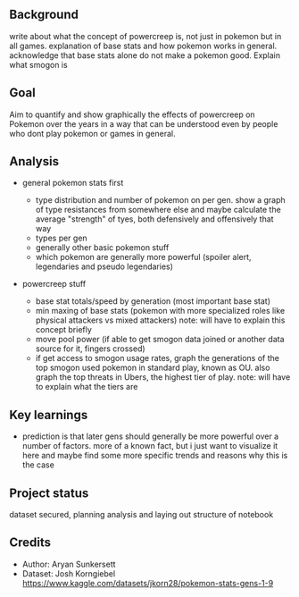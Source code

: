 <h2>Background</h2>

write about what the concept of powercreep is, not just in pokemon but in all games. explanation of base stats and how pokemon works in general. acknowledge that base stats alone do not make a pokemon good. Explain what smogon is



<h2>Goal</h2>

Aim to quantify and show graphically the effects of powercreep on Pokemon over the years in a way that can be understood even by people who dont play pokemon or games in general.



<h2>Analysis</h2>

- general pokemon stats first
  - type distribution and number of pokemon on per gen. show a graph of type resistances from somewhere else and maybe calculate the average "strength" of tyes, both defensively and offensively that way
  - types per gen
  - generally other basic pokemon stuff
  - which pokemon are generally more powerful (spoiler alert, legendaries and pseudo legendaries)

- powercreep stuff
  - base stat totals/speed by generation (most important base stat)
  - min maxing of base stats (pokemon with more specialized roles like physical attackers vs mixed attackers) note: will have to explain this concept briefly
  - move pool power (if able to get smogon data joined or another data source for it, fingers crossed)
  - if get access to smogon usage rates, graph the generations of the top smogon used pokemon in standard play, known as OU. also graph the top threats in Ubers, the highest tier of play. note: will have to explain what the tiers are



<h2>Key learnings</h2>

- prediction is that later gens should generally be more powerful over a number of factors. more of a known fact, but i just want to visualize it here and maybe find some more specific trends and reasons why this is the case



<h2>Project status</h2>

dataset secured, planning analysis and laying out structure of notebook



<h2>Credits</h2>

- Author: Aryan Sunkersett
- Dataset: Josh Korngiebel https://www.kaggle.com/datasets/jkorn28/pokemon-stats-gens-1-9 